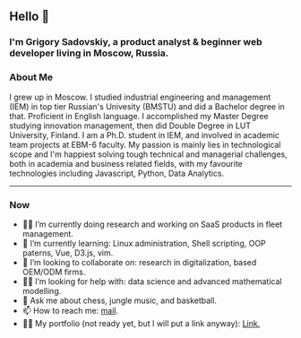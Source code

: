 ## Hello 👋

### I'm Grigory Sadovskiy, a product analyst & beginner web developer living in Moscow, Russia.

### About Me

I grew up in Moscow. I studied industrial engineering and management (IEM) in top tier Russian's Univesity (BMSTU) and did a Bachelor degree in that. Proficient in English language. I accomplished my Master Degree studying innovation management, then did Double Degree in LUT University, Finland. I am a Ph.D. student in IEM, and involved in academic team projects at EBM-6 faculty. My passion is mainly lies in technological scope and I'm happiest solving tough technical and managerial challenges, both in academia and business related fields, with my favourite technologies including Javascript, Python, Data Analytics.

---

### Now

- 👨‍💻 I’m currently doing research and working on SaaS products in fleet management.
- 📖 I’m currently learning: Linux administration, Shell scripting, OOP paterns, Vue, D3.js, vim.
- 👯 I’m looking to collaborate on: research in digitalization, based OEM/ODM firms.
- 👨‍🔧 I’m looking for help with: data science and advanced mathematical modelling.
- 💬 Ask me about chess, jungle music, and basketball.
- 📫 How to reach me: [mail](mailto:sadovskiy.grigory@yandex.ru).
- 🙋‍♂️ My portfolio (not ready yet, but I will put a link anyway): [Link.](http://grigorysadovskiy.xyz/)

